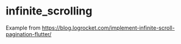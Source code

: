 # infinite_scrolling
Example from https://blog.logrocket.com/implement-infinite-scroll-pagination-flutter/